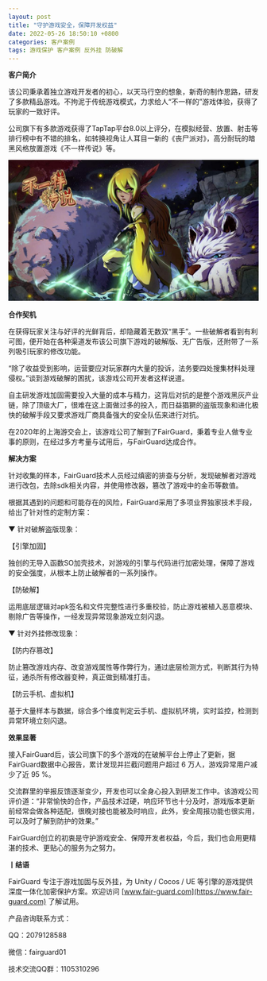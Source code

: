 ```yaml
---
layout: post
title: "守护游戏安全，保障开发权益"
date: 2022-05-26 18:50:10 +0800
categories: 客户案例
tags: 游戏保护 客户案例 反外挂 防破解
---
```


**客户简介**  

该公司秉承着独立游戏开发者的初心，以天马行空的想象，新奇的制作思路，研发了多款精品游戏。不拘泥于传统游戏模式，力求给人“不一样的”游戏体验，获得了玩家的一致好评。<!-- more -->    

公司旗下有多款游戏获得了TapTap平台8.0以上评分，在模拟经营、放置、射击等排行榜中有不错的排名，如转换视角让人耳目一新的《丧尸派对》，高分耐玩的暗黑风格放置游戏《不一样传说》等。  

![315_21](/assets/res/202103/不一样传说.jpeg)  

**合作契机**  

在获得玩家关注与好评的光鲜背后，却隐藏着无数双“黑手”。一些破解者看到有利可图，便开始在各种渠道发布该公司旗下游戏的破解版、无广告版，还附带了一系列吸引玩家的修改功能。  

“除了收益受到影响，运营要应对玩家群内大量的投诉，法务要四处搜集材料处理侵权。”谈到游戏破解的困扰，该游戏公司开发者这样说道。  

自主研发游戏加固需要投入大量的成本与精力，这背后对抗的是整个游戏黑灰产业链，除了顶级大厂，很难在这上面做过多的投入，而日益猖獗的盗版现象和进化极快的破解手段又要求游戏厂商具备强大的安全队伍来进行对抗。  

在2020年的上海游交会上，该游戏公司了解到了FairGuard，秉着专业人做专业事的原则，在经过多方考量与试用后，与FairGuard达成合作。  

**解决方案**

针对收集的样本，FairGuard技术人员经过缜密的排查与分析，发现破解者对游戏进行改包，去除sdk相关内容，并使用修改器，篡改了游戏中的金币等数值。  

根据其遇到的问题和可能存在的风险，FairGuard采用了多项业界独家技术手段，给出了针对性的定制方案：  

▼ 针对破解盗版现象：  

【引擎加固】  

独创的无导入函数SO加壳技术，对游戏的引擎与代码进行加密处理，保障了游戏的安全强度，从根本上防止破解者的一系列操作。  

【防破解】  

运用底层逻辑对apk签名和文件完整性进行多重校验，防止游戏被植入恶意模块、剔除广告等操作，一经发现异常现象游戏立刻闪退。  

▼ 针对外挂修改现象：  

【防内存篡改】  

防止篡改游戏内存、改变游戏属性等作弊行为，通过底层检测方式，判断其行为特征，通杀所有修改器变种，真正做到精准打击。  

【防云手机、虚拟机】  

基于大量样本与数据，综合多个维度判定云手机、虚拟机环境，实时监控，检测到异常环境立刻闪退。  

**效果显著**  

接入FairGuard后，该公司旗下的多个游戏的在破解平台上停止了更新，据FairGuard数据中心报告，累计发现并拦截问题用户超过 6 万人，游戏异常用户减少了近 95 %。  

交流群里的举报反馈逐渐变少，开发也可以全身心投入到研发工作中。该游戏公司评价道：“非常愉快的合作，产品技术过硬，响应环节也十分及时，游戏版本更新前经常会做各种适配，很晚对接也能被及时响应，此外，安全周报功能也很实用，可以及时了解到防护的效果。”  

FairGuard创立的初衷是守护游戏安全、保障开发者权益，今后，我们也会用更精湛的技术、更贴心的服务为之努力。  

**丨结语**  

FairGuard 专注于游戏加固与反外挂，为 Unity / Cocos / UE 等引擎的游戏提供深度一体化加密保护方案。欢迎访问 [www.fair-guard.com](https://www.fair-guard.com) 了解试用。    

产品咨询联系方式：  

QQ：2079128588  

微信：fairguard01  

技术交流QQ群：1105310296  
